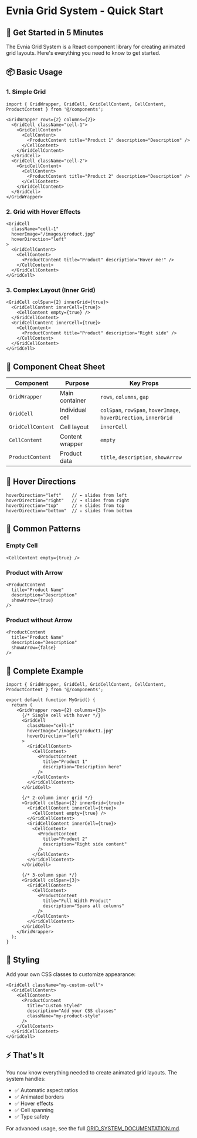 # Evnia Grid System - Quick Start

## 🚀 Get Started in 5 Minutes

The Evnia Grid System is a React component library for creating animated grid layouts. Here's everything you need to know to get started.

## 📦 Basic Usage

### 1. Simple Grid

```tsx
import { GridWrapper, GridCell, GridCellContent, CellContent, ProductContent } from '@/components';

<GridWrapper rows={2} columns={2}>
  <GridCell className="cell-1">
    <GridCellContent>
      <CellContent>
        <ProductContent title="Product 1" description="Description" />
      </CellContent>
    </GridCellContent>
  </GridCell>
  <GridCell className="cell-2">
    <GridCellContent>
      <CellContent>
        <ProductContent title="Product 2" description="Description" />
      </CellContent>
    </GridCellContent>
  </GridCell>
</GridWrapper>
```

### 2. Grid with Hover Effects

```tsx
<GridCell 
  className="cell-1"
  hoverImage="/images/product.jpg"
  hoverDirection="left"
>
  <GridCellContent>
    <CellContent>
      <ProductContent title="Product" description="Hover me!" />
    </CellContent>
  </GridCellContent>
</GridCell>
```

### 3. Complex Layout (Inner Grid)

```tsx
<GridCell colSpan={2} innerGrid={true}>
  <GridCellContent innerCell={true}>
    <CellContent empty={true} />
  </GridCellContent>
  <GridCellContent innerCell={true}>
    <CellContent>
      <ProductContent title="Product" description="Right side" />
    </CellContent>
  </GridCellContent>
</GridCell>
```

## 🧩 Component Cheat Sheet

| Component | Purpose | Key Props |
|-----------|---------|-----------|
| `GridWrapper` | Main container | `rows`, `columns`, `gap` |
| `GridCell` | Individual cell | `colSpan`, `rowSpan`, `hoverImage`, `hoverDirection`, `innerGrid` |
| `GridCellContent` | Cell layout | `innerCell` |
| `CellContent` | Content wrapper | `empty` |
| `ProductContent` | Product data | `title`, `description`, `showArrow` |

## 🎨 Hover Directions

```tsx
hoverDirection="left"    // ← slides from left
hoverDirection="right"   // → slides from right  
hoverDirection="top"     // ↑ slides from top
hoverDirection="bottom"  // ↓ slides from bottom
```

## 📐 Common Patterns

### Empty Cell

```tsx
<CellContent empty={true} />
```

### Product with Arrow

```tsx
<ProductContent 
  title="Product Name" 
  description="Description"
  showArrow={true} 
/>
```

### Product without Arrow

```tsx
<ProductContent 
  title="Product Name" 
  description="Description"
  showArrow={false} 
/>
```

## 🎯 Complete Example

```tsx
import { GridWrapper, GridCell, GridCellContent, CellContent, ProductContent } from '@/components';

export default function MyGrid() {
  return (
    <GridWrapper rows={2} columns={3}>
      {/* Single cell with hover */}
      <GridCell 
        className="cell-1"
        hoverImage="/images/product1.jpg"
        hoverDirection="left"
      >
        <GridCellContent>
          <CellContent>
            <ProductContent 
              title="Product 1" 
              description="Description here" 
            />
          </CellContent>
        </GridCellContent>
      </GridCell>

      {/* 2-column inner grid */}
      <GridCell colSpan={2} innerGrid={true}>
        <GridCellContent innerCell={true}>
          <CellContent empty={true} />
        </GridCellContent>
        <GridCellContent innerCell={true}>
          <CellContent>
            <ProductContent 
              title="Product 2" 
              description="Right side content" 
            />
          </CellContent>
        </GridCellContent>
      </GridCell>

      {/* 3-column span */}
      <GridCell colSpan={3}>
        <GridCellContent>
          <CellContent>
            <ProductContent 
              title="Full Width Product" 
              description="Spans all columns" 
            />
          </CellContent>
        </GridCellContent>
      </GridCell>
    </GridWrapper>
  );
}
```

## 🎨 Styling

Add your own CSS classes to customize appearance:

```tsx
<GridCell className="my-custom-cell">
  <GridCellContent>
    <CellContent>
      <ProductContent 
        title="Custom Styled" 
        description="Add your CSS classes"
        className="my-product-style"
      />
    </CellContent>
  </GridCellContent>
</GridCell>
```

## ⚡ That's It

You now know everything needed to create animated grid layouts. The system handles:

- ✅ Automatic aspect ratios
- ✅ Animated borders
- ✅ Hover effects
- ✅ Cell spanning
- ✅ Type safety

For advanced usage, see the full [GRID_SYSTEM_DOCUMENTATION.md](./GRID_SYSTEM_DOCUMENTATION.md).
